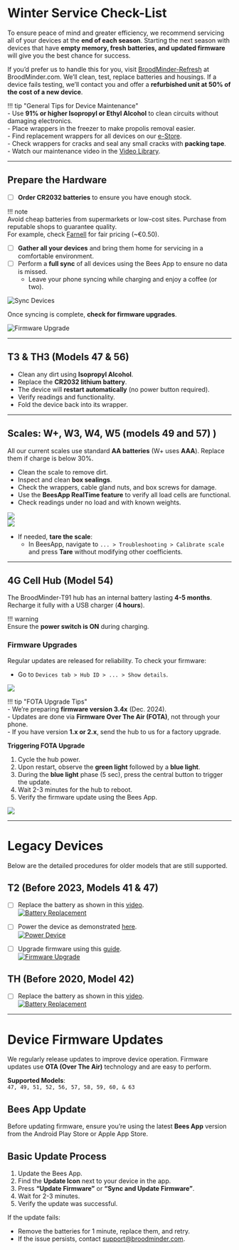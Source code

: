 # Winter Service Check-List  

To ensure peace of mind and greater efficiency, we recommend servicing all of your devices at the **end of each season**. Starting the next season with devices that have **empty memory, fresh batteries, and updated firmware** will give you the best chance for success.  

If you’d prefer us to handle this for you, visit [BroodMinder-Refresh](https://broodminder.com/products/refresh-broodminder-t2) at BroodMinder.com. We’ll clean, test, replace batteries and housings. If a device fails testing, we’ll contact you and offer a **refurbished unit at 50% of the cost of a new device**.

!!! tip "General Tips for Device Maintenance"  
    - Use **91% or higher Isopropyl or Ethyl Alcohol** to clean circuits without damaging electronics.  
    - Place wrappers in the freezer to make propolis removal easier.  
    - Find replacement wrappers for all devices on our [e-Store](https://broodminder.com).  
    - Check wrappers for cracks and seal any small cracks with **packing tape**.  
    - Watch our maintenance video in the [Video Library](https://doc.mybroodminder.com/86_video_library/).  

---

## Prepare the Hardware  

- [ ] **Order CR2032 batteries** to ensure you have enough stock.  

!!! note  
    Avoid cheap batteries from supermarkets or low-cost sites. Purchase from reputable shops to guarantee quality.  
    For example, check [Farnell](https://fr.farnell.com/renata/cr-2032-mfr-1bl/pile-bouton-3v/dp/1823479?st=cr2032) for fair pricing (~€0.50).  

- [ ] **Gather all your devices** and bring them home for servicing in a comfortable environment.  
- [ ] Perform a **full sync** of all devices using the Bees App to ensure no data is missed.  
    - Leave your phone syncing while charging and enjoy a coffee (or two).  

![Sync Devices](../assets/88_winter_service/sync.jpg)

Once syncing is complete, **check for firmware upgrades**.  

![Firmware Upgrade](../assets/88_winter_service/firmware_upgrade.png)

---

## T3 & TH3 (Models 47 & 56)  

- Clean any dirt using **Isopropyl Alcohol**.  
- Replace the **CR2032 lithium battery**.  
- The device will **restart automatically** (no power button required).  
- Verify readings and functionality.  
- Fold the device back into its wrapper.  

---

## Scales: W+, W3, W4, W5 (models 49 and 57) ) 

All our current scales use standard **AA batteries** (W+ uses **AAA**). Replace them if charge is below 30%.  

- Clean the scale to remove dirt.  
- Inspect and clean **box sealings**.  
- Check the wrappers, cable gland nuts, and box screws for damage.  
- Use the **BeesApp RealTime feature** to verify all load cells are functional.  
- Check readings under no load and with known weights.  

![](../assets/88_winter_service/real_time.png#smallImg)  
![](../assets/88_winter_service/real_time2.png#smallImg)

- If needed, **tare the scale**:  
    - In BeesApp, navigate to `... > Troubleshooting > Calibrate scale` and press **Tare** without modifying other coefficients.  

---

## 4G Cell Hub (Model 54)  

The BroodMinder-T91 hub has an internal battery lasting **4-5 months**. Recharge it fully with a USB charger (**4 hours**).  

!!! warning  
    Ensure the **power switch is ON** during charging.  

### Firmware Upgrades  

Regular updates are released for reliability. To check your firmware:  
- Go to `Devices tab > Hub ID > ... > Show details`.  

![](../assets/88_winter_service/hub_54_details_explained.jpg#smallImg)  

!!! tip "FOTA Upgrade Tips"  
    - We’re preparing **firmware version 3.4x** (Dec. 2024).  
    - Updates are done via **Firmware Over The Air (FOTA)**, not through your phone.  
    - If you have version **1.x or 2.x**, send the hub to us for a factory upgrade.  

**Triggering FOTA Upgrade**  
1. Cycle the hub power.  
2. Upon restart, observe the **green light** followed by a **blue light**.  
3. During the **blue light** phase (5 sec), press the central button to trigger the update.  
4. Wait 2-3 minutes for the hub to reboot.  
5. Verify the firmware update using the Bees App.  

![](../assets/88_winter_service/hub54_FOTA.jpg)

---

# Legacy Devices  

Below are the detailed procedures for older models that are still supported.  

## T2 (Before 2023, Models 41 & 47)  

- [ ] Replace the battery as shown in this [video](https://www.youtube.com/watch?v=alaZtXpn-g4).  
[![Battery Replacement](https://img.youtube.com/vi/alaZtXpn-g4/0.jpg)](https://www.youtube.com/watch?v=alaZtXpn-g4)

- [ ] Power the device as demonstrated [here](https://www.youtube.com/watch?v=tN9xUTq_bSc).  
[![Power Device](https://img.youtube.com/vi/tN9xUTq_bSc/0.jpg)](https://www.youtube.com/watch?v=tN9xUTq_bSc)

- [ ] Upgrade firmware using this [guide](https://www.youtube.com/watch?v=zK4vYvpur1E).  
[![Firmware Upgrade](https://img.youtube.com/vi/zK4vYvpur1E/0.jpg)](https://www.youtube.com/watch?v=zK4vYvpur1E)

## TH (Before 2020, Model 42)  

- [ ] Replace the battery as shown in this [video](https://www.youtube.com/watch?v=tJTuL12vjps).  
[![Battery Replacement](https://img.youtube.com/vi/tJTuL12vjps/0.jpg)](https://www.youtube.com/watch?v=tJTuL12vjps)

---

# Device Firmware Updates  

We regularly release updates to improve device operation. Firmware updates use **OTA (Over The Air)** technology and are easy to perform.  

**Supported Models**:  
`47, 49, 51, 52, 56, 57, 58, 59, 60, & 63`  

## Bees App Update  

Before updating firmware, ensure you’re using the latest **Bees App** version from the Android Play Store or Apple App Store.

## Basic Update Process  

1. Update the Bees App.  
2. Find the **Update Icon** next to your device in the app.  
3. Press **“Update Firmware”** or **“Sync and Update Firmware”**.  
4. Wait for 2-3 minutes.  
5. Verify the update was successful.  

If the update fails:  
- Remove the batteries for 1 minute, replace them, and retry.  
- If the issue persists, contact [support@broodminder.com](mailto:support@broodminder.com).  


